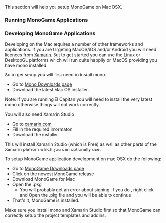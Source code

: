 This section will help you setup MonoGame on Mac OSX.

### Running MonoGame Applications


### Developing MonoGame Applications

Developing on the Mac requires a number of other frameworks and applications. 
If you are targeting MacOS/iOS and/or Android you will need licences from [Xamarin](https://xamarin.com).
But to get started you can use the Linux or DesktopGL platforms which will run quite happily
on MacOS providing you have mono installed.

So to get setup you will first need to install mono. 
* Go to [Mono Downloads page](http://www.mono-project.com/download/)
* Download the latest Mac OS installer.

Note: If you are running El Capitan you will need to install the very latest mono otherwise things 
will not work correctly.

You will also need Xamarin Studio
* Go to [xamarin.com](https://xamarin.com/download)
* Fill in the required informaton
* Download the installer.

This will install Xamarin Studio (which is Free) as well as other parts
of the Xamarin plafrom which you can optionally use. 

To setup MonoGame application development on mac OSX do the following:
* Go to [MonoGame Downloads page](http://www.monogame.net/downloads/)
* Click on the newest MonoGame release
* Download MonoGame for Mac
* Open the .pkg 
  * You will probably get an error about signing. If you do , right click and Open the .pkg file and you will be able to continue
* That's it, MonoGame is installed.

Make sure you install mono and Xamarin Studio first so that MonoGame can correctly setup the 
project templates and addins.

